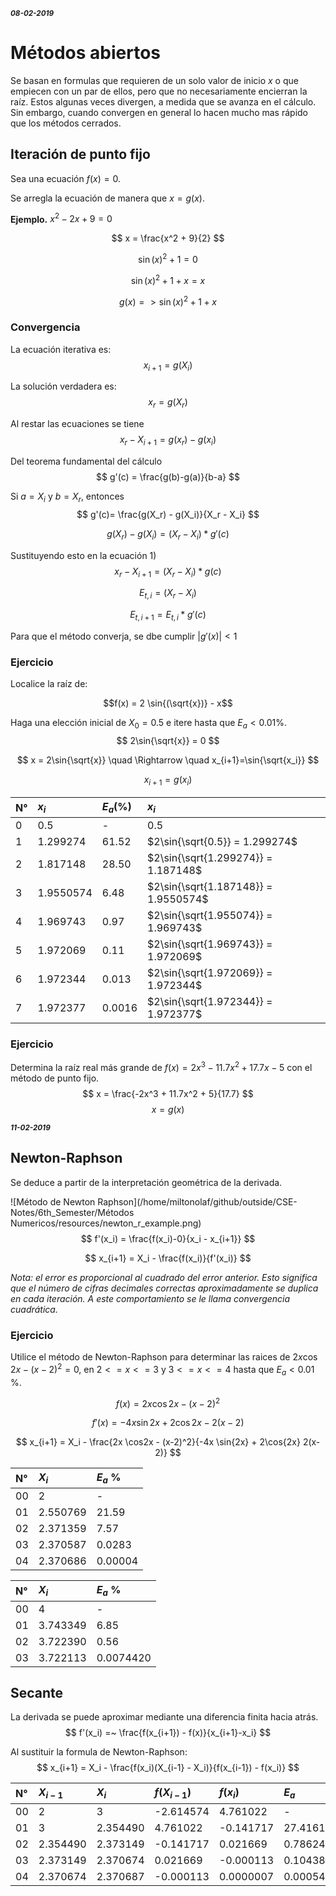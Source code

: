 <small>***08-02-2019***</small>

# Métodos abiertos

Se basan en formulas que requieren de un solo valor de inicio $x$ o que empiecen con un par de ellos, pero que no necesariamente encierran la raíz. Estos algunas veces divergen, a medida que se avanza en el cálculo. Sin embargo, cuando convergen en general lo hacen mucho mas rápido que los métodos cerrados.

## Iteración de punto fijo

Sea una ecuación $f(x) = 0$. 

Se arregla la ecuación de manera que $x = g(x)​$. 

**Ejemplo.**  $x^2 - 2x + 9 = 0$ 

$$
x = \frac{x^2 + 9}{2}
$$

$$
\sin{(x)^2} + 1 = 0
$$

$$
\sin{(x)^2} + 1 + x = x
$$

$$
g(x) => \sin{(x)^2} + 1 + x
$$

### Convergencia

La ecuación iterativa es:
$$
x_{i+1}= g(X_i)
$$

La solución verdadera es:
$$
x_r = g(X_r)
$$

Al restar las ecuaciones se tiene
$$
x_r-X_{i+1} = g(x_r)-g(x_i)
$$

Del teorema fundamental del cálculo
$$
g'(c) = \frac{g(b)-g(a)}{b-a}
$$

Si $a = X_i$ y $b=X_r$, entonces
$$
g'(c)= \frac{g(X_r) - g(X_i)}{X_r - X_i}
$$

$$
g(X_r) - g(X_i) = (X_r - X_i) * g'(c)
$$

Sustituyendo esto en la ecuación 1)
$$
x_r - X_{i+1} = (X_r - X_i) * g(c)
$$

$$
E_{t, i} = (X_r -X_i)
$$

$$
E_{t, i+1} = E_{t, i} * g'(c)
$$

Para que el método converja, se dbe cumplir $|g'(x)|<1$

### Ejercicio

Localice la raíz de:

$$f(x) = 2 \sin{(\sqrt{x})} - x$$

Haga una elección inicial de $X_0 = 0.5$ e itere hasta que $E_a < 0.01$%.
$$
2\sin{\sqrt{x}} = 0
$$

$$
x = 2\sin{\sqrt{x}} \quad \Rightarrow \quad x_{i+1}=\sin{\sqrt{x_i}}
$$

$$
x_{i+1} = g(x_i)
$$

| N°   | $x_i$     | $E_a$(%) | $x_i$           |
| :--- | :-------- | :------- | :-------------------------------------- |
| 0    | 0.5       | -        | $0.5$                               |
| 1    | 1.299274  | 61.52    | $2\sin{\sqrt{0.5}} = 1.299274$ |
| 2    | 1.817148  | 28.50    | $2\sin{\sqrt{1.299274}} = 1.187148$ |
| 3    | 1.9550574 | 6.48     | $2\sin{\sqrt{1.187148}} = 1.9550574$ |
|  4 | 1.969743 | 0.97 | $2\sin{\sqrt{1.955074}} = 1.969743$ |
|  5 | 1.972069 | 0.11|$2\sin{\sqrt{1.969743}} = 1.972069$ |
|  6 | 1.972344 | 0.013 | $2\sin{\sqrt{1.972069}} = 1.972344$ |
|  7 | 1.972377 | 0.0016| $2\sin{\sqrt{1.972344}} = 1.972377$ |

### Ejercicio
Determina la raíz real más grande de $f(x) = 2x^3 - 11.7x^2 + 17.7x -5$ con el método de punto fijo. 
$$
x = \frac{-2x^3 + 11.7x^2 + 5}{17.7}
$$
$$
x = g(x)
$$

<small>***11-02-2019***</small>

## Newton-Raphson

Se deduce a partir de la interpretación geométrica de la derivada.

![Método de Newton Raphson](/home/miltonolaf/github/outside/CSE-Notes/6th_Semester/Métodos Numericos/resources/newton_r_example.png)
$$
f'(x_i) = \frac{f(x_i)-0}{x_i - x_{i+1}}
$$

$$
x_{i+1} = X_i - \frac{f(x_i)}{f'(x_i)}
$$

*Nota: el error es proporcional al cuadrado del error anterior. Esto significa que el número de cifras decimales correctas aproximadamente se duplica en cada iteración. A este comportamiento se le llama convergencia cuadrática.*

### Ejercicio
Utilice el método de Newton-Raphson para determinar las raices de $2x \cos{2x} - (x-2)^2 = 0$, en $2 <= x <= 3$ y $3 <= x <= 4$ hasta que $E_a < 0.01​$%.

$$
f(x) = 2x\cos{2x} - (x-2)^2
$$

$$
f'(x) = -4x\sin{2x} + 2\cos{2x} -2(x-2)
$$

$$
x_{i+1} = X_i - \frac{2x \cos2x - (x-2)^2}{-4x \sin{2x} + 2\cos{2x}  2(x-2)}
$$

| N°   | $X_i$    | $E_a$ % |
| :--- | :------- | :------ |
| 00   | 2        | -       |
| 01   | 2.550769 | 21.59   |
| 02   | 2.371359 | 7.57    |
| 03   | 2.370587 | 0.0283  |
| 04   | 2.370686 | 0.00004 |

| N°   | $X_i$    | $E_a$ %   |
| :--- | :------- | :-------- |
| 00   | 4        | -         |
| 01   | 3.743349 | 6.85      |
| 02   | 3.722390 | 0.56      |
| 03   | 3.722113 | 0.0074420 |

## Secante

La derivada se puede aproximar mediante una diferencia finita hacia atrás.
$$
f'(x_i) =~ \frac{f(x_{i+1}) - f(x)}{x_{i+1}-x_i}
$$

Al sustituir la formula de Newton-Raphson:
$$
x_{i+1} = X_i - \frac{f(x_i)(X_{i-1} - X_i)}{f(x_{i-1}) - f(x_i)}
$$

| N°   | $X_{i-1}$ | $X_i$    | $f(X_{i-1})$ | $f(x_i)$  | $E_a$     |
| :--- | :-------- | :------- | :----------- | :-------- | :-------- |
| 00   | 2         | 3        | -2.614574    | 4.761022  | -         |
| 01   | 3         | 2.354490 | 4.761022     | -0.141717 | 27.416133 |
| 02   | 2.354490  | 2.373149 | -0.141717    | 0.021669  | 0.786249  |
| 03   | 2.373149  | 2.370674 | 0.021669     | -0.000113 | 0.104387  |
| 04   | 2.370674  | 2.370687 | -0.000113    | 0.0000007 | 0.000540  |
